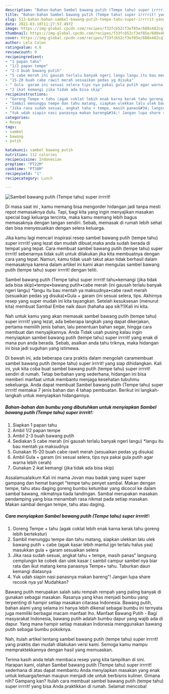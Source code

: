 ```yaml
---
description: "Bahan-bahan Sambel bawang putih (Tempe tahu) super irrrrit! yang lezat dan Mudah Dibuat"
title: "Bahan-bahan Sambel bawang putih (Tempe tahu) super irrrrit! yang lezat dan Mudah Dibuat"
slug: 513-bahan-bahan-sambel-bawang-putih-tempe-tahu-super-irrrrit-yang-lezat-dan-mudah-dibuat
date: 2021-03-10T11:27:57.497Z
image: https://img-global.cpcdn.com/recipes/f33fcb52cf3ef85e/680x482cq70/sambel-bawang-putih-tempe-tahu-super-irrrrit-foto-resep-utama.jpg
thumbnail: https://img-global.cpcdn.com/recipes/f33fcb52cf3ef85e/680x482cq70/sambel-bawang-putih-tempe-tahu-super-irrrrit-foto-resep-utama.jpg
cover: https://img-global.cpcdn.com/recipes/f33fcb52cf3ef85e/680x482cq70/sambel-bawang-putih-tempe-tahu-super-irrrrit-foto-resep-utama.jpg
author: Lela Colon
ratingvalue: 4.6
reviewcount: 9
recipeingredient:
- "1 papan tahu"
- "1/2 papan tempe"
- "2-3 buah bawang putih"
- "5 cabe merah ini gausah terlalu banyak ngeri langu langu itu bau mentah ya maksudnya"
- "15-20 buah cabe rawit merah sesuaikan pedas yg disuka"
- " Gula  garam ini sesuai selera tips nya pakai gula putih agar warna lebih cerah"
- "2 ikat kemangi jika tidak ada bisa skip"
recipeinstructions:
- "Goreng Tempe + tahu (agak coklat lebih enak karna kerak tahu goreng lebih bertekstur)"
- "Sambil menunggu tempe dan tahu matang, siapkan ulekkan lalu ulek bawang putih + cabe (agak kasar lebih mantul jgn terlalu halus yaa) masukkan gula + garam sesuaikan selera"
- "Jika rasa sudah sesuai, angkat tahu + tempe, masih panas&#34; langsung cemplungin ke cobek dan ulek kasar ( sambil campur sambel nya biar rata dan ikut matang kena panasnya Tempe+ tahu. Taburkan daun kemangi diatasnya"
- "Yuk udah siapin nasi panasnya makan bareng&#34;! Jangan lupa share recook nya ya! Mudahkan?"
categories:
- Resep
tags:
- sambel
- bawang
- putih

katakunci: sambel bawang putih 
nutrition: 112 calories
recipecuisine: Indonesian
preptime: "PT22M"
cooktime: "PT38M"
recipeyield: "1"
recipecategory: Lunch

---
```



![Sambel bawang putih (Tempe tahu) super irrrrit!](https://img-global.cpcdn.com/recipes/f33fcb52cf3ef85e/680x482cq70/sambel-bawang-putih-tempe-tahu-super-irrrrit-foto-resep-utama.jpg)

Di masa  saat ini , kamu memang bisa mengorder hidangan jadi tanpa mesti repot memasaknya dulu. Tapi, bagi kita yang ingin menyajikan masakan special bagi keluarga tercinta, maka kamu memang lebih bagus memasaknya dengan tangan sendiri. Sebab, memasak di rumah lebih sehat dan bisa menyesuaikan dengan selera keluarga.

Jika kamu lagi mencari inspirasi resep sambel bawang putih (tempe tahu) super irrrrit! yang lezat dan mudah dibuat,maka anda sudah berada di tempat yang tepat. Cara membuat sambel bawang putih (tempe tahu) super irrrrit!  sebenarnya tidak sulit untuk dilakukan jika kita membuatnya dengan cara yang tepat. Namun, kamu tidak usah takut akan tidak berhasil dalam memasaknya 
karena dalam artikel ini kami akan mengulas sambel bawang putih (tempe tahu) super irrrrit! dengan teliti.  

Sambel bawang putih (Tempe tahu) super irrrrit! tahu•kemangi (jika tidak ada bisa skip)•tempe•bawang putih•cabe merah (ini gausah terlalu banyak ngeri langu) *langu itu bau mentah ya maksudnya•cabe rawit merah (sesuaikan pedas yg disuka)•Gula + garam (ini sesuai selera, tips. Akhirnya resep yang super mudah ini kita tayangkan. Setelah kesuksesan (menurut kita) membuat Sambal Embe naik daun (hahaha apa sik?!)Kali ini kita.

Nah untuk kamu yang akan memasak sambel bawang putih (tempe tahu) super irrrrit! yang lezat, ada beberapa langkah yang dapat dikerjakan, pertama memilih jenis bahan, lalu penentuan bahan segar, hingga cara membuat dan menyajikannya. Anda Tidak usah pusing kalau ingin menyiapkan sambel bawang putih (tempe tahu) super irrrrit! yang enak di mana pun anda berada. Sebab, asalkan anda  tahu triknya, maka hidangan ini bisa jadi suguhan yang istimewa.

Di bawah ini, ada beberapa cara praktis  dalam mengolah caramembuat sambel bawang putih (tempe tahu) super irrrrit! yang siap dihidangkan. Kali ini, yuk kita coba buat sambel bawang putih (tempe tahu) super irrrrit! sendiri di rumah. Tetap berbahan yang sederhana, hidangan ini bisa memberi manfaat untuk membantu menjaga kesehatan tubuhmu sekeluarga. Anda dapat membuat Sambel bawang putih (Tempe tahu) super irrrrit! memakai 7 jenis bahan dan 4 tahap pembuatan. Berikut ini langkah-langkah untuk menyiapkan hidangannya.

<!--inarticleads1-->

##### Bahan-bahan dan bumbu yang dibutuhkan untuk menyiapkan Sambel bawang putih (Tempe tahu) super irrrrit!:

1. Siapkan 1 papan tahu
1. Ambil 1/2 papan tempe
1. Ambil 2-3 buah bawang putih
1. Sediakan 5 cabe merah (ini gausah terlalu banyak ngeri langu) *langu itu bau mentah ya maksudnya
1. Gunakan 15-20 buah cabe rawit merah (sesuaikan pedas yg disuka)
1. Ambil  Gula + garam (ini sesuai selera, tips nya pakai gula putih agar warna lebih cerah)
1. Gunakan 2 ikat kemangi (jika tidak ada bisa skip)


Assalamualaikum Kali ini mama Jovan mau badak yang super super gampang dan hemat banget &#34;tempe tahu penyet sambal. Makan dengan tempe, tahu atau daging goreng bumbu ketumbar yang dicocol ke dalam sambal bawang, nikmatnya tiada tandingan. Sambal merupakan masakan pendamping yang bisa menambah rasa nikmat pada setiap masakan. Makan sambal dengan tempe, tahu atau daging. 

<!--inarticleads2-->

##### Cara menyiapkan Sambel bawang putih (Tempe tahu) super irrrrit!:

1. Goreng Tempe + tahu (agak coklat lebih enak karna kerak tahu goreng lebih bertekstur)
1. Sambil menunggu tempe dan tahu matang, siapkan ulekkan lalu ulek bawang putih + cabe (agak kasar lebih mantul jgn terlalu halus yaa) masukkan gula + garam sesuaikan selera
1. Jika rasa sudah sesuai, angkat tahu + tempe, masih panas&#34; langsung cemplungin ke cobek dan ulek kasar ( sambil campur sambel nya biar rata dan ikut matang kena panasnya Tempe+ tahu. Taburkan daun kemangi diatasnya
1. Yuk udah siapin nasi panasnya makan bareng&#34;! Jangan lupa share recook nya ya! Mudahkan?


Bawang putih merupakan salah satu rempah rempah yang paling banyak di gunakan sebagai masakan. Rasanya yang khas menjadi bumbu yang terpenting di hampir setiap masakan citarasa Indonesia. Bawang putih, bahan alami yang selama ini hanya lebih dikenal sebagai bumbu ini ternyata juga memiliki berbagai macam manfaat lho. Manfaat Bawang Putih - Bagi masyarakat Indonesia, bawang putih adalah bumbu dapur yang wajib ada di dapur. Yang mana hampir setiap masakan Indonesia menggunakan bawang putih sebagai bumbu pokoknya. 

Nah, itulah artikel tentang  sambel bawang putih (tempe tahu) super irrrrit!  yang praktis dan mudah dilakukan versi kami. Semoga kamu mampu mempraktekkannya dengan hasil yang memuaskan. 

Terima kasih anda telah membaca resep yang kita tampilkan di sini. Harapan kami, olahan  Sambel bawang putih (Tempe tahu) super irrrrit! sederhana di atas dapat membantu Anda menyiapkan masakan yang enak untuk keluarga/teman maupun menjadi ide untuk berbisnis kuliner. Gimana nih? Gampang kan? Itulah cara membuat sambel bawang putih (tempe tahu) super irrrrit! yang bisa Anda praktikkan di rumah. Selamat mencoba!

